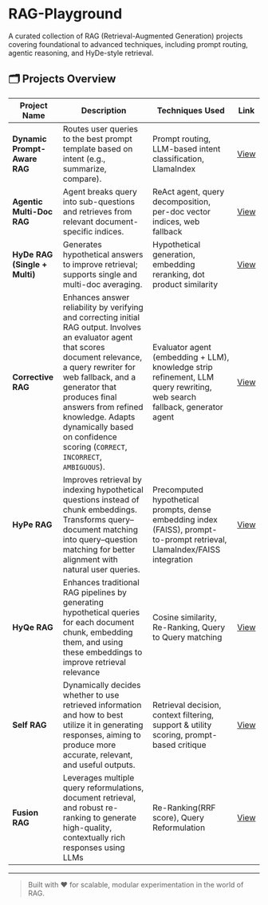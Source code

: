 # RAG-Playground

A curated collection of RAG (Retrieval-Augmented Generation) projects covering foundational to advanced techniques, including prompt routing, agentic reasoning, and HyDe-style retrieval.

## 🗂️ Projects Overview

| Project Name                  | Description                                                                                   | Techniques Used                                                        | Link                             |
| ----------------------------- | --------------------------------------------------------------------------------------------- | ---------------------------------------------------------------------- | -------------------------------- |
| **Dynamic Prompt-Aware RAG**  | Routes user queries to the best prompt template based on intent (e.g., summarize, compare).   | Prompt routing, LLM-based intent classification, LlamaIndex            | [View](Dynamic_Prompt_Aware_RAG) |
| **Agentic Multi-Doc RAG**     | Agent breaks query into sub-questions and retrieves from relevant document-specific indices.  | ReAct agent, query decomposition, per-doc vector indices, web fallback | [View](Multi_Doc_Agentic_RAG)    |
| **HyDe RAG (Single + Multi)** | Generates hypothetical answers to improve retrieval; supports single and multi-doc averaging. | Hypothetical generation, embedding reranking, dot product similarity   | [View](HyDe_RAG)                 |
| **Corrective RAG**            | Enhances answer reliability by verifying and correcting initial RAG output. Involves an evaluator agent that scores document relevance, a query rewriter for web fallback, and a generator that produces final answers from refined knowledge. Adapts dynamically based on confidence scoring (`CORRECT`, `INCORRECT`, `AMBIGUOUS`). | Evaluator agent (embedding + LLM), knowledge strip refinement, LLM query rewriting, web search fallback, generator agent | [View](Corrective_RAG)           |
| **HyPe RAG**                  | Improves retrieval by indexing hypothetical questions instead of chunk embeddings. Transforms query–document matching into query–question matching for better alignment with natural user queries. | Precomputed hypothetical prompts, dense embedding index (FAISS), prompt-to-prompt retrieval, LlamaIndex/FAISS integration | [View](HyPe_RAG)                 |
|**HyQe RAG**                   |  Enhances traditional RAG pipelines by generating hypothetical queries for each document chunk, embedding them, and using these embeddings to improve retrieval relevance                      |     Cosine similarity, Re-Ranking, Query to Query matching    | [View](HyQe_RAG)                 |
| **Self RAG** | Dynamically decides whether to use retrieved information and how to best utilize it in generating responses, aiming to produce more accurate, relevant, and useful outputs. | Retrieval decision, context filtering, support & utility scoring, prompt-based critique | [View](Self_RAG) |
|**Fusion RAG** | Leverages multiple query reformulations, document retrieval, and robust re-ranking to generate high-quality, contextually rich responses using LLMs | Re-Ranking(RRF score), Query Reformulation |[View](Fusion_RAG)
---

> Built with ❤️ for scalable, modular experimentation in the world of RAG.
